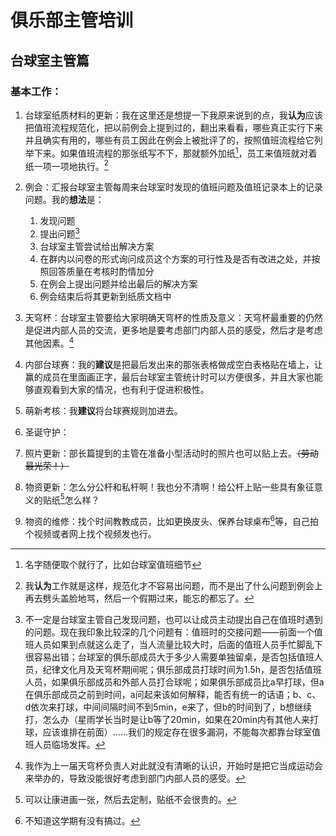 # 俱乐部主管培训

## 台球室主管篇

### 基本工作：

1. 台球室纸质材料的更新：我在这里还是想提一下我原来说到的点，我**认为**应该把值班流程规范化，把以前例会上提到过的，翻出来看看，哪些真正实行下来并且确实有用的，哪些有员工因此在例会上被批评了的，按照值班流程给它列举下来。如果值班流程的那张纸写不下，那就额外加纸[^1]，员工来值班就对着纸一项一项地执行。[^2]
2. 例会：汇报台球室主管每周来台球室时发现的值班问题及值班记录本上的记录问题。我的**想法**是：
   1. 发现问题
   2. 提出问题[^3]
   3. 台球室主管尝试给出解决方案
   4. 在群内以问卷的形式询问成员这个方案的可行性及是否有改进之处，并按照回答质量在考核时酌情加分
   5. 在例会上提出问题并给出最后的解决方案
   6. 例会结束后将其更新到纸质文档中

3. 天穹杯：台球室主管要给大家明确天穹杯的性质及意义：天穹杯最重要的仍然是促进内部人员的交流，更多地是要考虑部门内部人员的感受，然后才是考虑其他因素。[^4]
4. 内部台球赛：我的**建议**是把最后发出来的那张表格做成空白表格贴在墙上，让赢的成员在里面画正字，最后台球室主管统计时可以方便很多，并且大家也能够直观看到大家的情况，也有利于促进积极性。
5. 萌新考核：我**建议**将台球赛规则加进去。
6. 圣诞守护：
7. 照片更新：部长篇提到的主管在准备小型活动时的照片也可以贴上去。~~（劳动最光荣！）~~
8. 物资更新：怎么分公杆和私杆啊！我也分不清啊！给公杆上贴一些具有象征意义的贴纸[^5]怎么样？
9. 物资的维修：找个时间教教成员，比如更换皮头、保养台球桌布[^6]等，自己拍个视频或者网上找个视频发也行。

[^1]:名字随便取个就行了，比如台球室值班细节
[^2]:我**认为**工作就是这样，规范化才不容易出问题，而不是出了什么问题到例会上再去劈头盖脸地骂，然后一个假期过来，能忘的都忘了。
[^3]:不一定是台球室主管自己发现问题，也可以让成员主动提出自己在值班时遇到的问题。现在我印象比较深的几个问题有：值班时的交接问题——前面一个值班人员如果到点就这么走了，当人流量比较大时，后面的值班人员手忙脚乱下很容易出错；台球室的俱乐部成员大于多少人需要单独留桌，是否包括值班人员，纪律文化月及天穹杯期间呢；俱乐部成员打球时间为1.5h，是否包括值班人员，如果俱乐部成员和外部人员打合球呢；如果俱乐部成员比a早打球，但a在俱乐部成员之前到时间，a问起来该如何解释，能否有统一的话语；b、c、d依次来打球，中间间隔时间不到5min，e来了，但b的时间到了，b想继续打，怎么办（星雨学长当时是让b等了20min，如果在20min内有其他人来打球，应该谁排在前面）......我们的规定存在很多漏洞，不能每次都靠台球室值班人员临场发挥。

[^4]:我作为上一届天穹杯负责人对此就没有清晰的认识，开始时是把它当成运动会来举办的，导致没能很好考虑到部门内部人员的感受。
[^5]:可以让康进画一张，然后去定制，贴纸不会很贵的。
[^6]:不知道这学期有没有搞过。